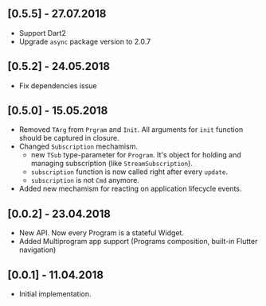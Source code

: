 ## [0.5.5] - 27.07.2018
* Support Dart2
* Upgrade `async` package version to 2.0.7

## [0.5.2] - 24.05.2018
* Fix dependencies issue

## [0.5.0] - 15.05.2018
* Removed `TArg` from `Prgram` and `Init`. All arguments for `init` function should be captured in closure.
* Changed `Subscription` mechamism.
    - new `TSub` type-parameter for `Program`. It's object for holding and managing subscription (like `StreamSubscription`).
    - `subscription` function is now called right after every `update`.
    - `subscription` is not `Cmd` anymore.
* Added new mechamism for reacting on application lifecycle events.

## [0.0.2] - 23.04.2018

* New API. Now every Program is a stateful Widget.
* Added Multiprogram app support (Programs composition, built-in Flutter navigation)


## [0.0.1] - 11.04.2018

* Initial implementation.
